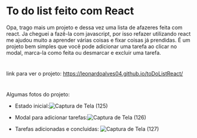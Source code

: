 # To do list feito com React

Opa, trago mais um projeto e dessa vez uma lista de afazeres feita com react. Ja cheguei a fazê-la com javascript, por isso refazer utilizando react me ajudou muito a 
aprender várias coisas e fixar coisas já prendidas. É um projeto bem simples que você pode adicionar uma tarefa ao clicar no modal, marca-la como feita ou desmarcar e
excluir uma tarefa. 
#
link para ver o projeto: https://leonardoalves04.github.io/toDoListReact/
#
Algumas fotos do projeto:
* Estado inicial:![Captura de Tela (125)](https://user-images.githubusercontent.com/69488943/212970656-1a63508a-c9af-4c9c-9a0d-ed56269664bb.png)

* Modal para adicionar tarefas:![Captura de Tela (126)](https://user-images.githubusercontent.com/69488943/212970805-dd0eeb5c-953c-4b65-aa6d-f2002e5929e2.png)

* Tarefas adicionadas e concluidas: ![Captura de Tela (127)](https://user-images.githubusercontent.com/69488943/212970927-f40ed3f0-930d-4c2f-8b7c-8caf4c42fc41.png)
